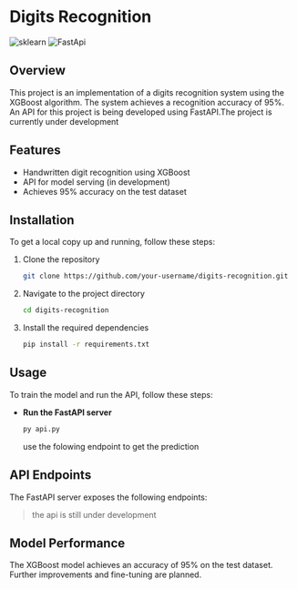 # Digits Recognition

![sklearn](https://img.shields.io/badge/-sklearn-F89C3F?style=flat&logo=scikit%20learn&logoColor=white&labelColor=3294C7) ![FastApi](https://img.shields.io/badge/-FastApi-029385?style=flat&logo=fastapi&logoColor=white)

## Overview
This project is an implementation of a digits recognition system using the XGBoost algorithm. The system achieves a recognition accuracy of 95%. An API for this project is being developed using FastAPI.The project is currently under development 

## Features
- Handwritten digit recognition using XGBoost
- API for model serving (in development)
- Achieves 95% accuracy on the test dataset

## Installation
To get a local copy up and running, follow these steps:

1. Clone the repository
    ```sh
    git clone https://github.com/your-username/digits-recognition.git
    ```
2. Navigate to the project directory
    ```sh
    cd digits-recognition
    ```
3. Install the required dependencies
    ```sh
    pip install -r requirements.txt
    ```

## Usage
To train the model and run the API, follow these steps:

- **Run the FastAPI server**
    ```sh
    py api.py
    ```
    use the folowing endpoint to get the prediction
## API Endpoints
The FastAPI server exposes the following endpoints:

> the api is still under development

## Model Performance
The XGBoost model achieves an accuracy of 95% on the test dataset. Further improvements and fine-tuning are planned.

